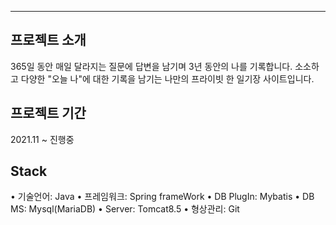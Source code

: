 ---
## 프로젝트 소개
365일 동안 매일 달라지는 질문에 답변을 남기며 3년 동안의 나를 기록합니다.
소소하고 다양한 "오늘 나"에 대한 기록을 남기는 나만의 프라이빗 한 일기장 사이트입니다.

## 프로젝트 기간
2021.11 ~ 진행중

## Stack
• 기술언어: Java
• 프레임워크: Spring frameWork
• DB PlugIn: Mybatis
• DB MS: Mysql(MariaDB)
• Server: Tomcat8.5
• 형상관리: Git
